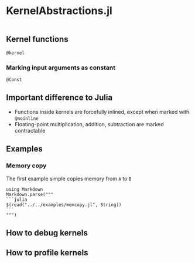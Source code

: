 # KernelAbstractions.jl

```@contents
```

## Kernel functions 

```@docs
@kernel
```

### Marking input arguments as constant

```@docs
@Const
```

## Important difference to Julia

- Functions inside kernels are forcefully inlined, except when marked with `@noinline`
- Floating-point multiplication, addition, subtraction are marked contractable

## Examples
### Memory copy

The first example simple copies memory from `A` to `B`


````@eval
using Markdown
Markdown.parse("""
```julia
$(read("../../examples/memcopy.jl", String))
```
""")
````

## How to debug kernels

## How to profile kernels
